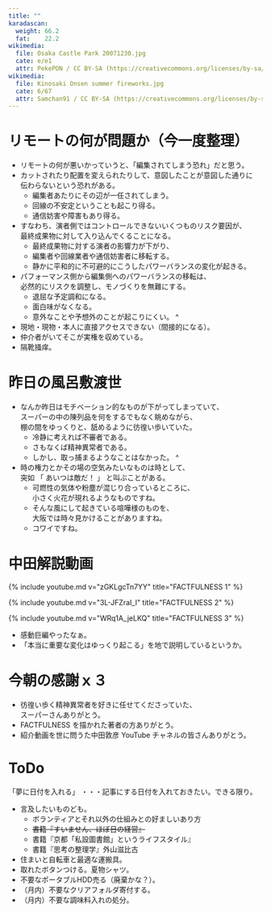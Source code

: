 ```yaml
---
title: ""
karadascan:
  weight: 66.2
  fat:    22.2
wikimedia:
  file: Osaka Castle Park 20071230.jpg
  cate: e/e1
  attr: PekePON / CC BY-SA (https://creativecommons.org/licenses/by-sa/3.0)
wikimedia:
  file: Kinosaki Onsen summer fireworks.jpg
  cate: 6/67
  attr: Samchan91 / CC BY-SA (https://creativecommons.org/licenses/by-sa/4.0)
---
```


# リモートの何が問題か（今一度整理）

* リモートの何が悪いかっていうと、「編集されてしまう恐れ」だと思う。
* カットされたり配置を変えられたりして、意図したことが意図した通りに  
  伝わらないという恐れがある。
  * 編集者あたりにその辺が一任されてしまう。
  * 回線の不安定ということも起こり得る。
  * 通信妨害や障害もあり得る。
* すなわち、演者側ではコントロールできないいくつものリスク要因が、  
  最終成果物に対して入り込んでくることになる。
  * 最終成果物に対する演者の影響力が下がり、
  * 編集者や回線業者や通信妨害者に移転する。
  * 静かに平和的に不可避的にこうしたパワーバランスの変化が起きる。
* パフォーマンス側から編集側へのパワーバランスの移転は、  
  必然的にリスクを調整し、モノづくりを無難にする。
  * 退屈な予定調和になる。
  * 面白味がなくなる。
  * 意外なことや予想外のことが起こりにくい。
^
* 現地・現物・本人に直接アクセスできない（間接的になる）。
* 仲介者がいてそこが実権を収めている。
* 隔靴掻痒。


# 昨日の風呂敷渡世

* なんか昨日はモチベーション的なものが下がってしまっていて、  
  スーパーの中の陳列品を何をするでもなく眺めながら、  
  棚の間をゆっくりと、舐めるように彷徨い歩いていた。
  * 冷静に考えれば不審者である。
  * さもなくば精神異常者である。
  * しかし、取っ捕まるようなことはなかった。
^
* 時の権力とかその場の空気みたいなものは時として、  
  突如 「 あいつは敵だ！ 」 と叫ぶことがある。
  * 可燃性の気体や粉塵が混じり合っているところに、  
    小さく火花が現れるようなものですね。
  * そんな風にして起きている喧嘩様のものを、  
    大阪では時々見かけることがありますね。
  * コワイですね。


# 中田解説動画

{% include youtube.md v="zGKLgcTn7YY" title="FACTFULNESS 1" %}

{% include youtube.md v="3L-JFZraI_I" title="FACTFULNESS 2" %}

{% include youtube.md v="WRq1A_jeLKQ" title="FACTFULNESS 3" %}

* 感動巨編やったなぁ。
* 「本当に重要な変化はゆっくり起こる」を地で説明しているというか。


# 今朝の感謝ｘ３

* 彷徨い歩く精神異常者を好きに任せてくださっていた、  
  スーパーさんありがとう。
* FACTFULNESS を描かれた著者の方ありがとう。
* 紹介動画を世に問うた中田敦彦 YouTube チャネルの皆さんありがとう。


# ToDo

「夢に日付を入れる」
・・・記事にする日付を入れておきたい。できる限り。


* 言及したいものども。
  * ボランティアとそれ以外の仕組みとの好ましいあり方
  * ~~書籍『すいません、ほぼ日の経営』~~
  * 書籍『京都「私設圖書館」というライフスタイル』
  * 書籍『思考の整理学』外山滋比古
* 住まいと自転車と最適な運搬具。
* 取れたボタンつける。夏物シャツ。
* 不要なポータブルHDD売る（廃棄かな？）。
* （月内）不要なクリアフォルダ寄付する。
* （月内）不要な調味料入れの処分。

